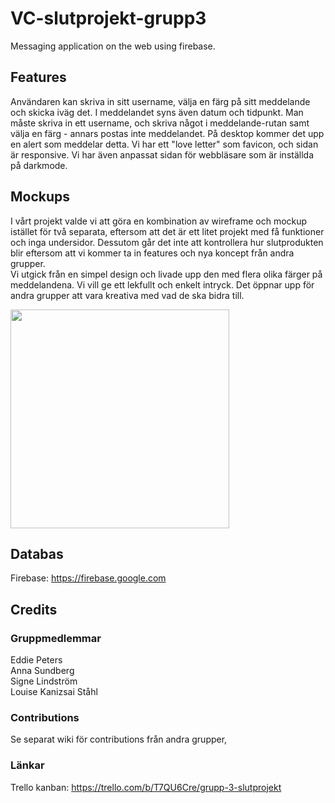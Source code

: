 # VC-slutprojekt-grupp3
 Messaging application on the web using firebase.

## Features 

Användaren kan skriva in sitt username, välja en färg på sitt meddelande och skicka iväg det. I meddelandet syns även datum och tidpunkt. Man måste skriva in ett username, och skriva något i meddelande-rutan samt välja en färg - annars postas inte meddelandet. På desktop kommer det upp en alert som meddelar detta. Vi har ett "love letter" som favicon, och sidan är responsive. Vi har även anpassat sidan för webbläsare som är inställda på darkmode. 

## Mockups 

I vårt projekt valde vi att göra en kombination av wireframe och mockup istället för två separata, eftersom att det är ett litet projekt med få funktioner och inga undersidor. Dessutom går det inte att kontrollera hur slutprodukten blir eftersom att vi kommer ta in features och nya koncept från andra grupper.  
Vi utgick från en simpel design och livade upp den med flera olika färger på meddelandena. Vi vill ge ett lekfullt och enkelt intryck. Det öppnar upp för andra grupper att vara kreativa med vad de ska bidra till.  

<img src="images/mockup.JPG" width="350">

## Databas 

Firebase: https://firebase.google.com 

## Credits

### Gruppmedlemmar
Eddie Peters  
Anna Sundberg  
Signe Lindström  
Louise Kanizsai Ståhl  

### Contributions 

Se separat wiki för contributions från andra grupper,

### Länkar

Trello kanban: https://trello.com/b/T7QU6Cre/grupp-3-slutprojekt  